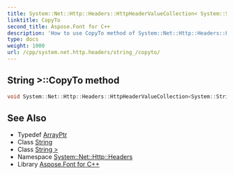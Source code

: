 ```yaml
---
title: System::Net::Http::Headers::HttpHeaderValueCollection< System::String >::CopyTo method
linktitle: CopyTo
second_title: Aspose.Font for C++
description: 'How to use CopyTo method of System::Net::Http::Headers::HttpHeaderValueCollection< System::String > class in C++.'
type: docs
weight: 1000
url: /cpp/system.net.http.headers/string_/copyto/
---
```

## String >::CopyTo method




```cpp
void System::Net::Http::Headers::HttpHeaderValueCollection<System::String>::CopyTo(System::ArrayPtr<String> array, int32_t arrayIndex) override
```

## See Also

* Typedef [ArrayPtr](../../../system/arrayptr/)
* Class [String](../../../system/string/)
* Class [String >](../)
* Namespace [System::Net::Http::Headers](../../)
* Library [Aspose.Font for C++](../../../)
